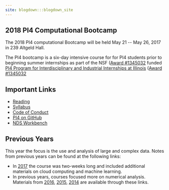 ```yaml
---
site: blogdown:::blogdown_site
---
```


## 2018 PI4 Computational Bootcamp

The 2018 PI4 computational Bootcamp will be held May 21 -- May 26, 2017 in 239 Altgeld Hall.

The PI4 bootcamp is a six-day intensive course for for PI4 students prior to beginning summer internships as part of the NSF ([Award #1345032](https://nsf.gov/awardsearch/showAward?AWD_ID=1345032) funded [PI4 Program for Interdisciplinary and Industrial Internships at Illinois](https://pi4.math.illinois.edu/) ([Award #1345032](https://nsf.gov/awardsearch/showAward?AWD_ID=1345032) 


## Important Links

* [Reading](/reading)
* [Syllabus](/syllabus)
* [Code of Conduct](/conduct)
* [PI4 on GitHub](https://github.com/pi4-uiuc")  
* [NDS Workbench](http://www.workbench.terraref.org)


## Previous Years

This year the focus is the use and analysis of large and complex data. Notes from previous years can be found at the following links: 

* In [2017](https://pi4-uiuc.github.io/2017-bootcamp/) the course was two-weeks long and included additional materials on cloud computing and machine learning.
* In previous years, courses focused more on numerical analysis. Materials from [2016](http://www.math.uiuc.edu/~hirani/cbmg/index.html), [2015](http://math.illinois.edu/~shahkar2/cbmg/), [2014](http://www.math.uiuc.edu/~hirani/teaching/cbmgsu14) are available through these links.
